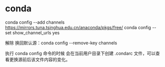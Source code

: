 # conda 
conda config --add channels https://mirrors.tuna.tsinghua.edu.cn/anaconda/pkgs/free/
conda config --set show_channel_urls yes

解除
换回默认源：conda config --remove-key channels




执行 conda config 命令的时候
会在当前用户目录下创建 .condarc 文件，可以查看更换源前后该文件内容的变化。